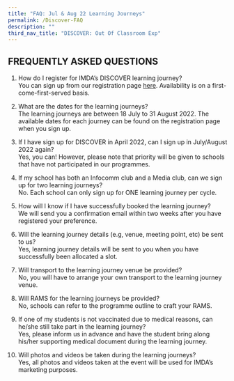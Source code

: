 ```yaml
---
title: "FAQ: Jul & Aug 22 Learning Journeys"
permalink: /Discover-FAQ
description: ""
third_nav_title: "DISCOVER: Out Of Classroom Exp"
---
```

## FREQUENTLY ASKED QUESTIONS

1. How do I register for IMDA’s DISCOVER learning journey? <br>
You can sign up from our registration page [here](https://go.gov.sg/981rxw).        Availability is on a first-come-first-served basis.

2. What are the dates for the learning journeys? 
<br>The learning journeys are between 18 July to 31 August 2022. The available dates for each journey can be found on the registration page when you sign up. 

3. If I have sign up for DISCOVER in April 2022, can I sign up in July/August 2022 again? <br>Yes, you can! However, please note that priority will be given to schools that have not participated in our programmes. 

4. If my school has both an Infocomm club and a Media club, can we sign up for two learning journeys? <br> No. Each school can only sign up for ONE learning journey per cycle.

5. How will I know if I have successfully booked the learning journey? <br>
We will send you a confirmation email within two weeks after you have registered your preference.

6. Will the learning journey details (e.g, venue, meeting point, etc) be sent to us? <br> Yes, learning journey details will be sent to you when you have successfully been allocated a slot.


7. Will transport to the learning journey venue be provided? <br>
No, you will have to arrange your own transport to the learning journey venue.

8.	Will RAMS for the learning journeys be provided? <br>
No, schools can refer to the programme outline to craft your RAMS.

9.	If one of my students is not vaccinated due to medical reasons, can he/she still take part in the learning journey? <br>
Yes, please inform us in advance and have the student bring along his/her supporting medical document during the learning journey. 

10.	Will photos and videos be taken during the learning journeys? <br>
Yes, all photos and videos taken at the event will be used for IMDA’s marketing purposes.